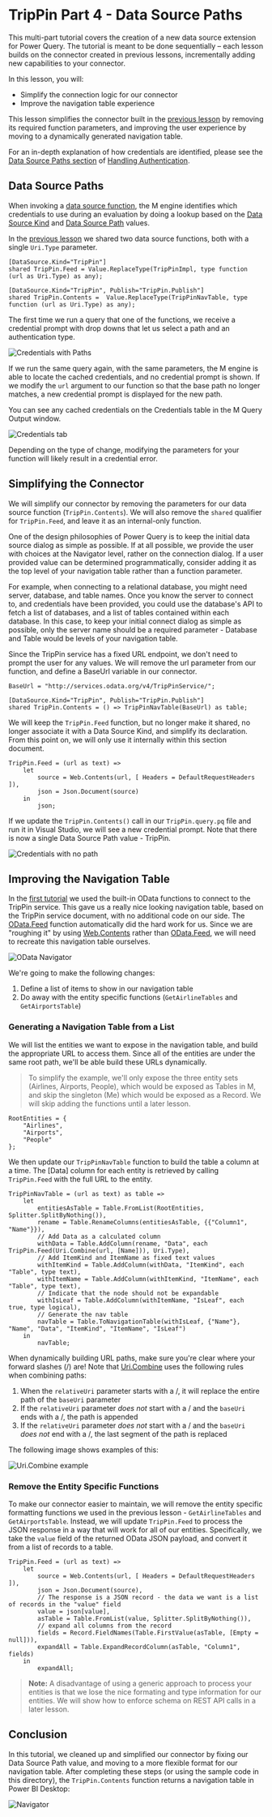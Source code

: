 # TripPin Part 4 - Data Source Paths
This multi-part tutorial covers the creation of a new data source extension for Power Query. The tutorial is meant to be done sequentially – each lesson builds on the connector created in previous lessons, incrementally adding new capabilities to your connector. 

In this lesson, you will:

* Simplify the connection logic for our connector
* Improve the navigation table experience
 
This lesson simplifies the connector built in the [previous lesson](../3-NavTables/README.md) by removing its required function parameters, and improving the user experience by moving to a dynamically generated navigation table.

For an in-depth explanation of how credentials are identified, please see the [Data Source Paths section](../../../HandlingAuthentication.md#data-source-paths) of [Handling Authentication](../../../HandlingAuthentication.md).

## Data Source Paths
When invoking a [data source function](../../../HandlingDataAccess.md#data-source-functions), the M engine identifies which credentials to use during an evaluation by doing a lookup based on the [Data Source Kind](../../../HandlingDataAccess.md#data-source-kind) and [Data Source Path](../../../HandlingAuthentication.md#data-source-paths) values.

In the [previous lesson](../3-NavTables/README.md) we shared two data source functions, both with a single `Uri.Type` parameter. 

```
[DataSource.Kind="TripPin"]
shared TripPin.Feed = Value.ReplaceType(TripPinImpl, type function (url as Uri.Type) as any);

[DataSource.Kind="TripPin", Publish="TripPin.Publish"]
shared TripPin.Contents =  Value.ReplaceType(TripPinNavTable, type function (url as Uri.Type) as any);
```

The first time we run a query that one of the functions, we receive a credential prompt with drop downs that let us select a path and an authentication type. 

![Credentials with Paths](../../../images/trippin4Paths.png)

If we run the same query again, with the same parameters, the M engine is able to locate the cached credentials, and no credential prompt is shown. If we modify the `url` argument to our function so that the base path no longer matches, a new credential prompt is displayed for the new path.

You can see any cached credentials on the Credentials table in the M Query Output window.

![Credentials tab](../../../images/trippin4CredentialsTab.png)

Depending on the type of change, modifying the parameters for your function will likely result in a credential error. 

## Simplifying the Connector
We will simplify our connector by removing the parameters for our data source function (`TripPin.Contents`). We will also remove the `shared` qualifier for `TripPin.Feed`, and leave it as an internal-only function. 

One of the design philosophies of Power Query is to keep the initial data source dialog as simple as possible. If at all possible, we provide the user with choices at the Navigator level, rather on the connection dialog.
If a user provided value can be determined programmatically, consider adding it as the top level of your navigation table rather than a function parameter.

For example, when connecting to a relational database, you might need server, database, and table names.
Once you know the server to connect to, and credentials have been provided, you could use the database's API to fetch a list of databases, and a list of tables contained within each database.
In this case, to keep your initial connect dialog as simple as possible, only the server name should be a required parameter - Database and Table would be levels of your navigation table.

Since the TripPin service has a fixed URL endpoint, we don't need to prompt the user for any values. We will remove the url parameter from our function, and define a BaseUrl variable in our connector. 

```
BaseUrl = "http://services.odata.org/v4/TripPinService/";

[DataSource.Kind="TripPin", Publish="TripPin.Publish"]
shared TripPin.Contents = () => TripPinNavTable(BaseUrl) as table;
```

We will keep the `TripPin.Feed` function, but no longer make it shared, no longer associate it with a Data Source Kind, and simplify its declaration. From this point on, we will only use it internally within this section document.

```
TripPin.Feed = (url as text) =>
    let
        source = Web.Contents(url, [ Headers = DefaultRequestHeaders ]),
        json = Json.Document(source)
    in
        json;
```

If we update the `TripPin.Contents()` call in our `TripPin.query.pq` file and run it in Visual Studio, we will see a new credential prompt. Note that there is now a single Data Source Path value - TripPin.

![Credentials with no path](../../../images/trippin4NewPrompt.png)

## Improving the Navigation Table
In the [first tutorial](../1-OData/README.md) we used the built-in OData functions to connect to the TripPin service.
This gave us a really nice looking navigation table, based on the TripPin service document, with no additional code on our side.
The [OData.Feed](https://msdn.microsoft.com/query-bi/m/odata-feed) function automatically did the hard work for us.
Since we are "roughing it" by using [Web.Contents](https://msdn.microsoft.com/query-bi/m/web-contents) rather than [OData.Feed](https://msdn.microsoft.com/query-bi/m/odata-feed), we will need to recreate this navigation table ourselves. 

![OData Navigator](../../../images/trippin4NavigatorOData.png)

We're going to make the following changes:
1. Define a list of items to show in our navigation table
2. Do away with the entity specific functions (`GetAirlineTables` and `GetAirportsTable`)

### Generating a Navigation Table from a List
We will list the entities we want to expose in the navigation table, and build the appropriate URL to access them. 
Since all of the entities are under the same root path, we'll be able build these URLs dynamically.

> To simplify the example, we'll only expose the three entity sets (Airlines, Airports, People), which would be exposed as Tables in M, and skip the singleton (Me) which would be exposed as a Record. We will skip adding the functions until a later lesson.

```
RootEntities = {
    "Airlines",
    "Airports",
    "People"
};
```

We then update our `TripPinNavTable` function to build the table a column at a time.
The [Data] column for each entity is retrieved by calling `TripPin.Feed` with the full URL to the entity. 

```
TripPinNavTable = (url as text) as table =>
    let
        entitiesAsTable = Table.FromList(RootEntities, Splitter.SplitByNothing()),
        rename = Table.RenameColumns(entitiesAsTable, {{"Column1", "Name"}}),
        // Add Data as a calculated column
        withData = Table.AddColumn(rename, "Data", each TripPin.Feed(Uri.Combine(url, [Name])), Uri.Type),
        // Add ItemKind and ItemName as fixed text values
        withItemKind = Table.AddColumn(withData, "ItemKind", each "Table", type text),
        withItemName = Table.AddColumn(withItemKind, "ItemName", each "Table", type text),
        // Indicate that the node should not be expandable
        withIsLeaf = Table.AddColumn(withItemName, "IsLeaf", each true, type logical),
        // Generate the nav table
        navTable = Table.ToNavigationTable(withIsLeaf, {"Name"}, "Name", "Data", "ItemKind", "ItemName", "IsLeaf")
    in
        navTable;
```

When dynamically building URL paths, make sure you're clear where your forward slashes (/) are!
Note that [Uri.Combine](https://msdn.microsoft.com/query-bi/m/uri-combine) uses the following rules when combining paths:
1. When the `relativeUri` parameter starts with a /, it will replace the entire path of the `baseUri` parameter
2. If the `relativeUri` parameter _does not_ start with a / and the `baseUri` ends with a /, the path is appended
3. If the `relativeUri` parameter _does not_ start with a / and the `baseUri` _does not_ end with a /, the last segment of the path is replaced

The following image shows examples of this:

![Uri.Combine example](../../../images/trippin4UriCombine.png)

### Remove the Entity Specific Functions
To make our connector easier to maintain, we will remove the entity specific formatting functions we used in the previous lesson - `GetAirlineTables` and `GetAirportsTable`.
Instead, we will update `TripPin.Feed` to process the JSON response in a way that will work for all of our entities.
Specifically, we take the `value` field of the returned OData JSON payload, and convert it from a list of records to a table. 

```
TripPin.Feed = (url as text) =>
    let
        source = Web.Contents(url, [ Headers = DefaultRequestHeaders ]),
        json = Json.Document(source),
        // The response is a JSON record - the data we want is a list of records in the "value" field
        value = json[value],
        asTable = Table.FromList(value, Splitter.SplitByNothing()),
        // expand all columns from the record
        fields = Record.FieldNames(Table.FirstValue(asTable, [Empty = null])),
        expandAll = Table.ExpandRecordColumn(asTable, "Column1", fields)
    in
        expandAll;
```

> **Note:** A disadvantage of using a generic approach to process your entities is that we lose the nice formating and type information for our entities. We will show how to enforce schema on REST API calls in a later lesson. 

## Conclusion
In this tutorial, we cleaned up and simplified our connector by fixing our Data Source Path value, and moving to a more flexible format for our navigation table. After completing these steps (or using the sample code in this directory), the `TripPin.Contents` function returns a navigation table in Power BI Desktop:

![Navigator](../../../images/trippin4Complete.png)
